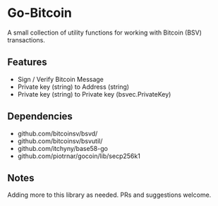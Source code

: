# Go-Bitcoin

A small collection of utility functions for working with Bitcoin (BSV) transactions.

## Features

- Sign / Verify Bitcoin Message
- Private key (string) to Address (string)
- Private key (string) to Private key (bsvec.PrivateKey)

## Dependencies

- github.com/bitcoinsv/bsvd/
- github.com/bitcoinsv/bsvutil/
- github.com/itchyny/base58-go
- github.com/piotrnar/gocoin/lib/secp256k1

## Notes

Adding more to this library as needed. PRs and suggestions welcome.
